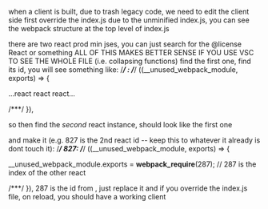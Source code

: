 when a client is built, due to trash legacy code, we need to edit the client side
first override the index.js
due to the unminified index.js, you can see the webpack structure at the top level of index.js

there are two react prod min jses, you can just search for the @license React or something
ALL OF THIS MAKES BETTER SENSE IF YOU USE VSC TO SEE THE WHOLE FILE (i.e. collapsing functions)
find the first one, find its id, you will see something like:
/***/ <ID>:
/***/ ((__unused_webpack_module, exports) => {

...react react react...

/***/ }),

so then find the *second* react instance, should look like the first one

and make it (e.g. 827 is the 2nd react id -- keep this to whatever it already is dont touch it):
/***/ 827:
/***/ ((__unused_webpack_module, exports) => {

__unused_webpack_module.exports = __webpack_require__(287); // 287 is the index of the other react

/***/ }),
287 is the id from <ID>, just replace it and if you override the index.js file, on reload, you should have a working client